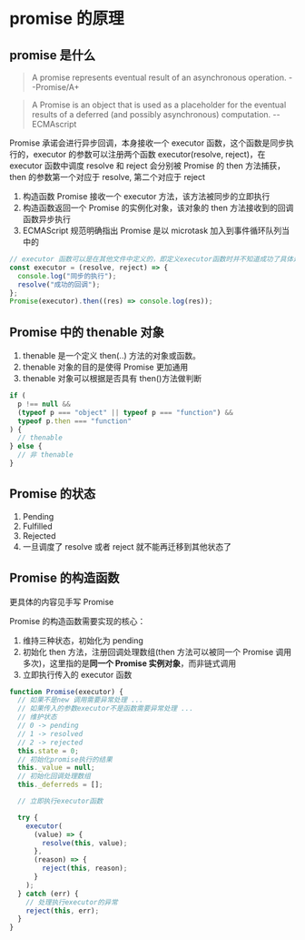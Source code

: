 # promise 的原理

## promise 是什么

> A promise represents eventual result of an asynchronous operation. --Promise/A+

> A Promise is an object that is used as a placeholder for the eventual results of a deferred (and possibly asynchronous) computation. --ECMAscript

Promise 承诺会进行异步回调，本身接收一个 executor 函数，这个函数是同步执行的，executor 的参数可以注册两个函数 executor(resolve, reject)，在 executor 函数中调度 resolve 和 reject 会分别被 Promise 的 then 方法捕获，then 的参数第一个对应于 resolve, 第二个对应于 reject

1. 构造函数 Promise 接收一个 executor 方法，该方法被同步的立即执行
2. 构造函数返回一个 Promise 的实例化对象，该对象的 then 方法接收到的回调函数异步执行
3. ECMAScript 规范明确指出 Promise 是以 microtask 加入到事件循环队列当中的

```javascript
// executor 函数可以是在其他文件中定义的，即定义executor函数时并不知道成功了具体是成功了干什么，失败了要干什么，这可以通过Promise来实现异步的处理
const executor = (resolve, reject) => {
  console.log("同步的执行");
  resolve("成功的回调");
};
Promise(executor).then((res) => console.log(res));
```

## Promise 中的 thenable 对象

1. thenable 是一个定义 then(..) 方法的对象或函数。
2. thenable 对象的目的是使得 Promise 更加通用
3. thenable 对象可以根据是否具有 then()方法做判断

```javascript
if (
  p !== null &&
  (typeof p === "object" || typeof p === "function") &&
  typeof p.then === "function"
) {
  // thenable
} else {
  // 非 thenable
}
```

## Promise 的状态

1. Pending
2. Fulfilled
3. Rejected
4. 一旦调度了 resolve 或者 reject 就不能再迁移到其他状态了

## Promise 的构造函数

更具体的内容见手写 Promise

Promise 的构造函数需要实现的核心：

1. 维持三种状态，初始化为 pending
2. 初始化 then 方法，注册回调处理数组(then 方法可以被同一个 Promise 调用多次)，这里指的是**同一个 Promise 实例对象**，而非链式调用
3. 立即执行传入的 executor 函数

```javascript
function Promise(executor) {
  // 如果不是new 调用需要异常处理 ...
  // 如果传入的参数executor不是函数需要异常处理 ...
  // 维护状态
  // 0 -> pending
  // 1 -> resolved
  // 2 -> rejected
  this.state = 0;
  // 初始化promise执行的结果
  this._value = null;
  // 初始化回调处理数组
  this._deferreds = [];

  // 立即执行executor函数

  try {
    executor(
      (value) => {
        resolve(this, value);
      },
      (reason) => {
        reject(this, reason);
      }
    );
  } catch (err) {
    // 处理执行executor的异常
    reject(this, err);
  }
}
```
